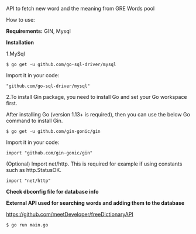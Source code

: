 API to fetch new word and the meaning from GRE Words pool

How to use:

**Requirements:**
GIN,
Mysql

**Installation**

1.MySql

`$ go get -u github.com/go-sql-driver/mysql`

Import it in your code:

`"github.com/go-sql-driver/mysql"`

2.To install Gin package, you need to install Go and set your Go workspace first.

After installing Go (version 1.13+ is required), then you can use the below Go command to install Gin.

`$ go get -u github.com/gin-gonic/gin`

Import it in your code:

`import "github.com/gin-gonic/gin"`

(Optional) Import net/http. This is required for example if using constants such as http.StatusOK.

`import "net/http"`

**Check dbconfig file for database info**

**External API used for searching words and adding them to the database**

https://github.com/meetDeveloper/freeDictionaryAPI
```
$ go run main.go
```
